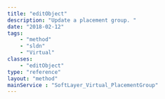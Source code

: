 ```yaml
---
title: "editObject"
description: "Update a placement group. "
date: "2018-02-12"
tags:
    - "method"
    - "sldn"
    - "Virtual"
classes:
    - "editObject"
type: "reference"
layout: "method"
mainService : "SoftLayer_Virtual_PlacementGroup"
---
```

